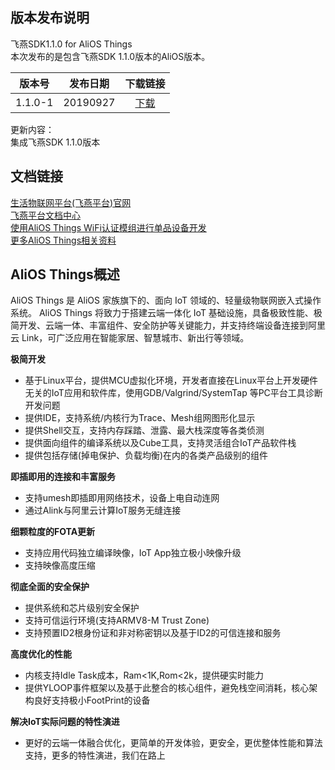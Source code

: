 ## 版本发布说明
飞燕SDK1.1.0 for AliOS Things  
本次发布的是包含飞燕SDK 1.1.0版本的AliOS版本。

版本号 | 发布日期 | 下载链接 | 
:-: | :-: | :-: |
1.1.0-1 | 20190927 | [下载](https://code.aliyun.com/living_platform/ali-smartliving-device-alios-things/repository/archive.zip?ref=rel_1.1.0 "飞燕1.1.0版本") | 
更新内容：  
集成飞燕SDK 1.1.0版本

## 文档链接
[生活物联网平台(飞燕平台)官网](https://iot.aliyun.com/products/livinglink)  
[飞燕平台文档中心](https://living.aliyun.com/doc#index.html)  
[使用AliOS Things WiFi认证模组进行单品设备开发](https://living.aliyun.com/doc?#certificated_wifi.html)  
[更多AliOS Things相关资料](https://github.com/alibaba/AliOS-Things/wiki)


## AliOS Things概述

AliOS Things 是 AliOS 家族旗下的、面向 IoT 领域的、轻量级物联网嵌入式操作系统。 AliOS Things 将致力于搭建云端一体化 IoT 基础设施，具备极致性能、极简开发、云端一体、丰富组件、安全防护等关键能力，并支持终端设备连接到阿里云 Link，可广泛应用在智能家居、智慧城市、新出行等领域。

**极简开发**  

- 基于Linux平台，提供MCU虚拟化环境，开发者直接在Linux平台上开发硬件无关的IoT应用和软件库，使用GDB/Valgrind/SystemTap 等PC平台工具诊断开发问题
- 提供IDE，支持系统/内核行为Trace、Mesh组网图形化显示  
- 提供Shell交互，支持内存踩踏、泄露、最大栈深度等各类侦测  
- 提供面向组件的编译系统以及Cube工具，支持灵活组合IoT产品软件栈  
- 提供包括存储(掉电保护、负载均衡)在内的各类产品级别的组件

**即插即用的连接和丰富服务**  

- 支持umesh即插即用网络技术，设备上电自动连网  
- 通过Alink与阿里云计算IoT服务无缝连接

**细颗粒度的FOTA更新**  

- 支持应用代码独立编译映像，IoT App独立极小映像升级  
- 支持映像高度压缩

**彻底全面的安全保护**

- 提供系统和芯片级别安全保护  
- 支持可信运行环境(支持ARMV8-M Trust Zone)  
- 支持预置ID2根身份证和非对称密钥以及基于ID2的可信连接和服务

**高度优化的性能**

- 内核支持Idle Task成本，Ram<1K,Rom<2k，提供硬实时能力  
- 提供YLOOP事件框架以及基于此整合的核心组件，避免栈空间消耗，核心架构良好支持极小FootPrint的设备

**解决IoT实际问题的特性演进**

- 更好的云端一体融合优化，更简单的开发体验，更安全，更优整体性能和算法支持，更多的特性演进，我们在路上  

